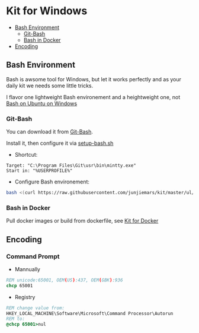 # Kit for Windows

* [Bash Environment](#bash-environment)
  * [Git-Bash](#git-bash)
  * [Bash in Docker](#bash-in-docker)
* [Encoding](#encoding)

## Bash Environment
Bash is awsome tool for Windows, but let it works perfectly and as 
your daily kit we needs some little tricks.

I flavor one lightweight Bash environement and a heightweight one, not
[Bash on Ubuntu on Windows](https://msdn.microsoft.com/en-us/commandline/wsl/about)

### Git-Bash 
You can download it from [Git-Bash](https://git-scm.com/downloads).

Install it, then configure it via [setup-bash.sh](https://raw.githubusercontent.cn/junjiemars/kit/master/ul/setup-bash.sh)

* Shortcut: 
```
Target: "C:\Program Files\Git\usr\bin\mintty.exe"
Start in: "%USERPROFILE%"
```
* Configure Bash environement:
```sh
bash <(curl https://raw.githubusercontent.com/junjiemars/kit/master/ul/setup-bash.sh)
```

### Bash in Docker 
Pull docker images or build from dockerfile, see [Kit for Docker](https://raw.githubusercontent.com/junjiemars/kit/master/docker/README.md)

## Encoding

### Command Prompt
* Mannually
```bat
REM unicode:65001, OEM(US):437, OEM(GBK):936
chcp 65001
```
* Registry
```bat
REM change value from:
HKEY_LOCAL_MACHINE\Software\Microsoft\Command Processor\Autorun
REM to:
@chcp 65001>nul
```
